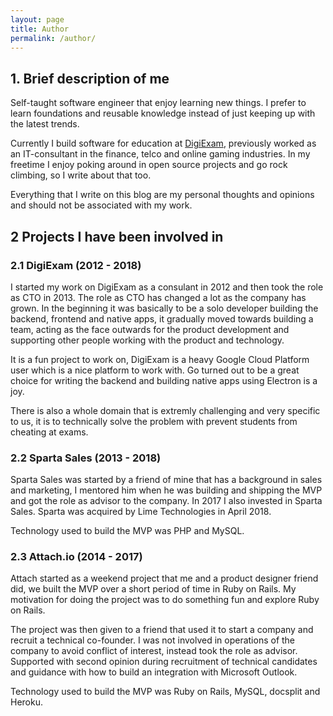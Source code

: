 ```yaml
---
layout: page
title: Author
permalink: /author/
---
```


## 1. Brief description of me

Self-taught software engineer that enjoy learning new things. I prefer to learn foundations and reusable knowledge instead of just keeping up with the latest trends.

Currently I build software for education at [DigiExam](https://www.digiexam.se), previously worked as an IT-consultant in the finance, telco and online gaming industries. In my freetime I enjoy poking around in open source projects and go rock climbing, so I write about that too.

Everything that I write on this blog are my personal thoughts and opinions and should not be associated with my work.

## 2 Projects I have been involved in

### 2.1 DigiExam (2012 - 2018)

I started my work on DigiExam as a consulant in 2012 and then took the role as CTO in 2013. The role as CTO has changed a lot as the company has grown. In the beginning it was basically to be a solo developer building the backend, frontend and native apps, it gradually moved towards building a team, acting as the face outwards for the product development and supporting other people working with the product and technology.

It is a fun project to work on, DigiExam is a heavy Google Cloud Platform user which is a nice platform to work with. Go turned out to be a great choice for writing the backend and building native apps using Electron is a joy.

There is also a whole domain that is extremly challenging and very specific to us, it is to technically solve the problem with prevent students from cheating at exams.

### 2.2 Sparta Sales (2013 - 2018)

Sparta Sales was started by a friend of mine that has a background in sales and marketing, I mentored him when he was building and shipping the MVP and got the role as advisor to the company. In 2017 I also invested in Sparta Sales. Sparta was acquired by Lime Technologies in April 2018.

Technology used to build the MVP was PHP and MySQL.

### 2.3 Attach.io (2014 - 2017)

Attach started as a weekend project that me and a product designer friend did, we built the MVP over a short period of time in Ruby on Rails. My motivation for doing the project was to do something fun and explore Ruby on Rails.

The project was then given to a friend that used it to start a company and recruit a technical co-founder. I was not involved in operations of the company to avoid conflict of interest, instead took the role as advisor. Supported with second opinion during recruitment of technical candidates and guidance with how to build an integration with Microsoft Outlook.

Technology used to build the MVP was Ruby on Rails, MySQL, docsplit and Heroku.
